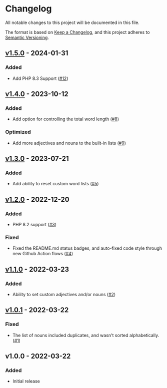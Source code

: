 # Changelog

All notable changes to this project will be documented in this file.

The format is based on [Keep a Changelog](https://keepachangelog.com/en/1.0.0/),
and this project adheres to [Semantic Versioning](https://semver.org/spec/v2.0.0.html).

## [v1.5.0](https://github.com/claudiodekker/word-generator/compare/v1.4.0...v1.5.0) - 2024-01-31

### Added

- Add PHP 8.3 Support ([#12](https://github.com/claudiodekker/word-generator/pull/12))


## [v1.4.0](https://github.com/claudiodekker/word-generator/compare/v1.3.0...v1.4.0) - 2023-10-12

### Added

- Add option for controlling the total word length ([#8](https://github.com/claudiodekker/word-generator/pull/8))

### Optimized

- Add more adjectives and nouns to the built-in lists ([#9](https://github.com/claudiodekker/word-generator/pull/9))


## [v1.3.0](https://github.com/claudiodekker/word-generator/compare/v1.2.0...v1.3.0) - 2023-07-21

### Added

- Add ability to reset custom word lists ([#5](https://github.com/claudiodekker/word-generator/pull/5))


## [v1.2.0](https://github.com/claudiodekker/word-generator/compare/v1.1.0...v1.2.0) - 2022-12-20

### Added

- PHP 8.2 support ([#3](https://github.com/claudiodekker/word-generator/pull/3))

### Fixed

- Fixed the README.md status badges, and auto-fixed code style through new Github Action flows ([#4](https://github.com/claudiodekker/word-generator/pull/4))


## [v1.1.0](https://github.com/claudiodekker/word-generator/compare/v1.0.1...v1.1.0) - 2022-03-23

### Added

- Ability to set custom adjectives and/or nouns ([#2](https://github.com/claudiodekker/word-generator/pull/2))


## [v1.0.1](https://github.com/claudiodekker/word-generator/compare/v1.0.0...v1.0.1) - 2022-03-22

### Fixed

- The list of nouns included duplicates, and wasn't sorted alphabetically. ([#1](https://github.com/claudiodekker/word-generator/pull/1))


## v1.0.0 - 2022-03-22

### Added

- Initial release

